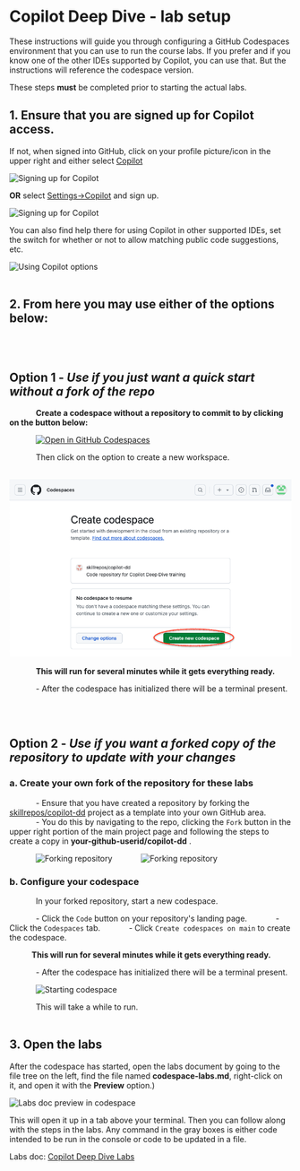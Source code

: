 # Copilot Deep Dive - lab setup

These instructions will guide you through configuring a GitHub Codespaces environment that you can use to run the course labs. 
If you prefer and if you know one of the other IDEs supported by Copilot, you can use that. But the instructions will reference the codespace version.

These steps **must** be completed prior to starting the actual labs.

## 1. Ensure that you are signed up for Copilot access. 

If not, when signed into GitHub, click on your profile picture/icon in the upper right and either select [Copilot](https://github.com/github-copilot/signup) 

![Signing up for Copilot](./images/cdd70.png?raw=true "Signing up for Copilot")

**OR** select [Settings->Copilot](https://github.com/settings/copilot) and sign up.

![Signing up for Copilot](./images/cdd32.png?raw=true "Signing up for Copilot")

You can also find help there for using Copilot in other supported IDEs, set the switch for whether or not to allow matching public code suggestions, etc.

![Using Copilot options](./images/cdd31.png?raw=true "Using Copilot options")
<br/><br/>
## 2. From here you **may use either of the options below:**
<br/><br/>
## Option 1 - _Use if you just want a quick start without a fork of the repo_

&nbsp;&nbsp;&nbsp;&nbsp;&nbsp;&nbsp;&nbsp;&nbsp;&nbsp;&nbsp;&nbsp;&nbsp;**Create a codespace without a repository to commit to by clicking on the button below:**

&nbsp;&nbsp;&nbsp;&nbsp;&nbsp;&nbsp;&nbsp;&nbsp;&nbsp;&nbsp;&nbsp;&nbsp;[![Open in GitHub Codespaces](https://github.com/codespaces/badge.svg)](https://codespaces.new/skillrepos/copilot-dd?quickstart=1)

&nbsp;&nbsp;&nbsp;&nbsp;&nbsp;&nbsp;&nbsp;&nbsp;&nbsp;&nbsp;&nbsp;&nbsp;Then click on the option to create a new workspace.

&nbsp;&nbsp;&nbsp;&nbsp;&nbsp;&nbsp;&nbsp;&nbsp;&nbsp;&nbsp;&nbsp;&nbsp;![Creating new codespace from button](./images/cdd109.png?raw=true "Creating new codespace from button")

&nbsp;&nbsp;&nbsp;&nbsp;&nbsp;&nbsp;&nbsp;&nbsp;&nbsp;&nbsp;&nbsp;&nbsp;**This will run for several minutes while it gets everything ready.**
  
&nbsp;&nbsp;&nbsp;&nbsp;&nbsp;&nbsp;&nbsp;&nbsp;&nbsp;&nbsp;&nbsp;&nbsp;- After the codespace has initialized there will be a terminal present.

<br/><br/>

## Option 2 - _Use if you want a forked copy of the repository to update with your changes_


### a. Create your own fork of the repository for these labs

&nbsp;&nbsp;&nbsp;&nbsp;&nbsp;&nbsp;&nbsp;&nbsp;&nbsp;&nbsp;&nbsp;&nbsp;- Ensure that you have created a repository by forking the [skillrepos/copilot-dd](https://github.com/skillrepos/copilot-dd) project as a template into your own GitHub area.
&nbsp;&nbsp;&nbsp;&nbsp;&nbsp;&nbsp;&nbsp;&nbsp;&nbsp;&nbsp;&nbsp;&nbsp;- You do this by navigating to the repo, clicking the `Fork` button in the upper right portion of the main project page and following the steps to create a copy in **your-github-userid/copilot-dd** .

&nbsp;&nbsp;&nbsp;&nbsp;&nbsp;&nbsp;&nbsp;&nbsp;&nbsp;&nbsp;&nbsp;&nbsp;![Forking repository](./images/cdd28.png?raw=true "Forking the repository")
&nbsp;&nbsp;&nbsp;&nbsp;&nbsp;&nbsp;&nbsp;&nbsp;&nbsp;&nbsp;&nbsp;&nbsp;![Forking repository](./images/cdd29.png?raw=true "Forking the repository")

### b. Configure your codespace

&nbsp;&nbsp;&nbsp;&nbsp;&nbsp;&nbsp;&nbsp;&nbsp;&nbsp;&nbsp;&nbsp;&nbsp;In your forked repository, start a new codespace.


&nbsp;&nbsp;&nbsp;&nbsp;&nbsp;&nbsp;&nbsp;&nbsp;&nbsp;&nbsp;&nbsp;&nbsp;- Click the `Code` button on your repository's landing page.
&nbsp;&nbsp;&nbsp;&nbsp;&nbsp;&nbsp;&nbsp;&nbsp;&nbsp;&nbsp;&nbsp;&nbsp;- Click the `Codespaces` tab.
&nbsp;&nbsp;&nbsp;&nbsp;&nbsp;&nbsp;&nbsp;&nbsp;&nbsp;&nbsp;&nbsp;&nbsp;- Click `Create codespaces on main` to create the codespace.

**&nbsp;&nbsp;&nbsp;&nbsp;&nbsp;&nbsp;&nbsp;&nbsp;&nbsp;&nbsp;&nbsp;&nbsp;This will run for several minutes while it gets everything ready.**
  
&nbsp;&nbsp;&nbsp;&nbsp;&nbsp;&nbsp;&nbsp;&nbsp;&nbsp;&nbsp;&nbsp;&nbsp;- After the codespace has initialized there will be a terminal present.

&nbsp;&nbsp;&nbsp;&nbsp;&nbsp;&nbsp;&nbsp;&nbsp;&nbsp;&nbsp;&nbsp;&nbsp;![Starting codespace](./images/cdd30.png?raw=true "Starting your codespace")

&nbsp;&nbsp;&nbsp;&nbsp;&nbsp;&nbsp;&nbsp;&nbsp;&nbsp;&nbsp;&nbsp;&nbsp;This will take a while to run.
<br/><br/>
## 3. Open the labs

After the codespace has started, open the labs document by going to the file tree on the left, find the file named **codespace-labs.md**, right-click on it, and open it with the **Preview** option.)

![Labs doc preview in codespace](./images/cdd33.png?raw=true "Labs doc preview in codespace")

This will open it up in a tab above your terminal. Then you can follow along with the steps in the labs. 
Any command in the gray boxes is either code intended to be run in the console or code to be updated in a file.

Labs doc: [Copilot Deep Dive Labs](codespace-labs.md)


